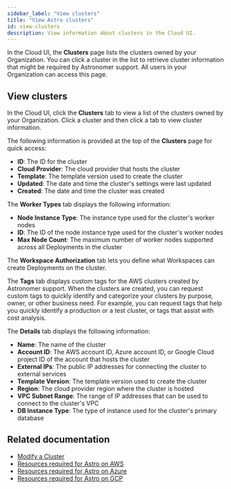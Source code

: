 ```yaml
---
sidebar_label: "View clusters"
title: "View Astro clusters"
id: view-clusters
description: View information about clusters in the Cloud UI.
---
```


In the Cloud UI, the **Clusters** page lists the clusters owned by your Organization. You can click a cluster in the list to retrieve cluster information that might be required by Astronomer support. All users in your Organization can access this page. 

## View clusters

In the Cloud UI, click the **Clusters** tab to view a list of the clusters owned by your Organization. Click a cluster and then click a tab to view cluster information. 

The following information is provided at the top of the **Clusters** page for quick access: 

- **ID**: The ID for the cluster 
- **Cloud Provider**: The cloud provider that hosts the cluster
- **Template**: The template version used to create the cluster
- **Updated**: The date and time the cluster's settings were last updated 
- **Created**: The date and time the cluster was created

The **Worker Types** tab displays the following information:

- **Node Instance Type**: The instance type used for the cluster's worker nodes
- **ID**: The ID of the node instance type used for the cluster's worker nodes
- **Max Node Count**: The maximum number of worker nodes supported across all Deployments in the cluster

The **Workspace Authorization** tab lets you define what Workspaces can create Deployments on the cluster.

The **Tags** tab displays custom tags for the AWS clusters created by Astronomer support. When the clusters are created, you can request custom tags to quickly identify and categorize your clusters by purpose, owner, or other business need. For example, you can request tags that help you quickly identify a production or a test cluster, or tags that assist with cost analysis.

The **Details** tab displays the following information:

- **Name**: The name of the cluster 
- **Account ID**: The AWS account ID, Azure account ID, or Google Cloud project ID of the account that hosts the cluster
- **External IPs**: The public IP addresses for connecting the cluster to external services 
- **Template Version**: The template version used to create the cluster
- **Region**: The cloud provider region where the cluster is hosted 
- **VPC Subnet Range**: The range of IP addresses that can be used to connect to the cluster's VPC
- **DB Instance Type**: The type of instance used for the cluster's primary database

## Related documentation

- [Modify a Cluster](modify-cluster.md)
- [Resources required for Astro on AWS](https://docs.astronomer.io/astro/resource-reference-aws)
- [Resources required for Astro on Azure](https://docs.astronomer.io/astro/resource-reference-azure)
- [Resources required for Astro on GCP](https://docs.astronomer.io/astro/resource-reference-gcp)